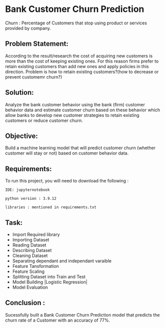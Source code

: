 
# Bank Customer Churn Prediction
  Churn : Percentage of Customers that stop using product or services provided by company.




## Problem Statement:
According to the result/research the cost of acquiring new customers is more than the cost of keeping existing ones. For this reason firms prefer to retain existing customers than add new ones and apply policies in this direction. 
Problem is how to retain existing customers?(how to decrease or prevent customemr churn?)
## Solution:
Analyze the bank customer behavior using the bank (firm) customer behavior data and estimate customer churn based on these behavior which allow banks to develop new customer strategies to retain existing customers or reduce customer churn.
## Objective:
Build a machine learning model that will predict customer churn (whether customer will stay or not) based on customer behavior data.

## Requirements:

To run this project, you will need to download the following :

`IDE: jupyternotebook`

`python version : 3.9.12`

`libraries : mentioned in requirements.txt`


## Task:
- Import Required library
- Importing Dataset
- Reading Dataset
- Describing Dataset
- Cleaning Dataset
- Separating dependant and independant varaible
- Feature Tansformation
- Feature Scaling
- Splitting Dataset into Train and Test
- Model Building |Logistic Regression|
- Model Evaluation
## Conclusion :
Sucessfully built a Bank Customer Churn Prediction model that predicts the churn rate of a Customer with an accuracy of 77%.